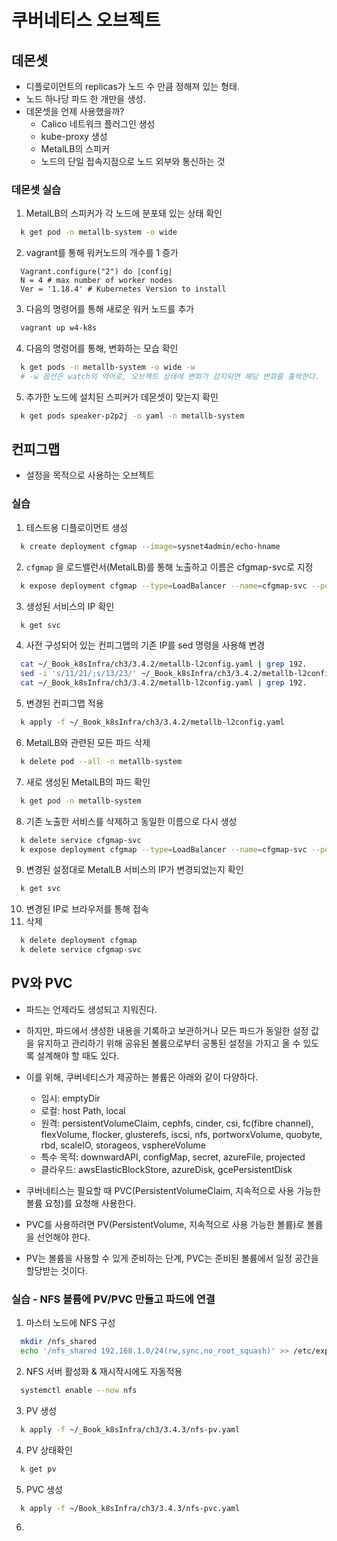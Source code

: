 # 쿠버네티스 오브젝트

## 데몬셋

- 디플로이먼트의 replicas가 노드 수 만큼 정해져 있는 형태.
- 노드 하나당 파드 한 개만을 생성.
- 데몬셋을 언제 사용했을까?
  - Calico 네트워크 플러그인 생성
  - kube-proxy 생성
  - MetalLB의 스피커
  - 노드의 단일 접속지점으로 노드 외부와 통신하는 것

### 데몬셋 실습
1. MetalLB의 스피커가 각 노드에 분포돼 있는 상태 확인
  ```bash
    k get pod -n metallb-system -o wide
  ```
2. vagrant를 통해 워커노드의 개수를 1 증가
  ```Vagrantfile
    Vagrant.configure("2") do |config|
    N = 4 # max number of worker nodes
    Ver = '1.18.4' # Kubernetes Version to install
  ```
3. 다음의 명령어를 통해 새로운 워커 노드를 추가 
  ```bash
    vagrant up w4-k8s
  ```

4. 다음의 명령어를 통해, 변화하는 모습 확인
  ```bash
    k get pods -n metallb-system -o wide -w
    # -w 옵션은 watch의 약어로, 오브젝트 상태에 변화가 감지되면 해당 변화를 출력한다.
  ```

5. 추가한 노드에 설치된 스피커가 데몬셋이 맞는지 확인
  ```bash
    k get pods speaker-p2p2j -o yaml -n metallb-system
  ```

## 컨피그맵

- 설정을 목적으로 사용하는 오브젝트

### 실습

1. 테스트용 디플로이먼트 생성
  ```bash
    k create deployment cfgmap --image=sysnet4admin/echo-hname
  ```

2. `cfgmap` 을 로드밸런서(MetalLB)를 통해 노출하고 이름은 cfgmap-svc로 지정
  ```bash
    k expose deployment cfgmap --type=LoadBalancer --name=cfgmap-svc --port=80
  ```
3. 생성된 서비스의 IP 확인
  ```bash
    k get svc
  ```
4. 사전 구성되어 있는 컨피그맵의 기존 IP를 sed 명령을 사용해 변경
  ```bash
    cat ~/_Book_k8sInfra/ch3/3.4.2/metallb-l2config.yaml | grep 192.
    sed -i 's/11/21/;s/13/23/' ~/_Book_k8sInfra/ch3/3.4.2/metallb-l2config.yaml
    cat ~/_Book_k8sInfra/ch3/3.4.2/metallb-l2config.yaml | grep 192.
  ```
5. 변경된 컨피그맵 적용
  ```bash
    k apply -f ~/_Book_k8sInfra/ch3/3.4.2/metallb-l2config.yaml
  ```
6. MetalLB와 관련된 모든 파드 삭제
  ```bash
    k delete pod --all -n metallb-system
  ```
7. 새로 생성된 MetalLB의 파드 확인
  ```bash
    k get pod -n metallb-system
  ```
8. 기존 노출한 서비스를 삭제하고 동일한 이름으로 다시 생성
  ```bash
    k delete service cfgmap-svc
    k expose deployment cfgmap --type=LoadBalancer --name=cfgmap-svc --port=80
  ```
9. 변경된 설정대로 MetalLB 서비스의 IP가 변경되었는지 확인
  ```bash
    k get svc
  ```
10. 변경된 IP로 브라우저를 통해 접속
11. 삭제
  ```bash
    k delete deployment cfgmap
    k delete service cfgmap-svc
  ```

## PV와 PVC

- 파드는 언제라도 생성되고 지워진다.
- 하지만, 파드에서 생성한 내용을 기록하고 보관하거나 모든 파드가 동일한 설정 값을 유지하고 관리하기 위해 공유된 볼륨으로부터 공통된 설정을 가지고 올 수 있도록 설계해야 할 때도 있다.
- 이를 위해, 쿠버네티스가 제공하는 볼륨은 아래와 같이 다양하다.
  - 임시: emptyDir
  - 로컬: host Path, local
  - 원격: persistentVolumeClaim, cephfs, cinder, csi, fc(fibre channel), flexVolume, flocker, glusterefs, iscsi, nfs, portworxVolume, quobyte, rbd, scaleIO, storageos, vsphereVolume
  - 특수 목적: downwardAPI, configMap, secret, azureFile, projected
  - 클라우드: awsElasticBlockStore, azureDisk, gcePersistentDisk

- 쿠버네티스는 필요할 때 PVC(PersistentVolumeClaim, 지속적으로 사용 가능한 볼륨 요청)를 요청해 사용한다.
- PVC를 사용하려면 PV(PersistentVolume, 지속적으로 사용 가능한 볼륨)로 볼륨을 선언해야 한다.
- PV는 볼륨을 사용할 수 있게 준비하는 단계, PVC는 준비된 볼륨에서 일정 공간을 할당받는 것이다.

### 실습 - NFS 볼륨에 PV/PVC 만들고 파드에 연결

1. 마스터 노드에 NFS 구성
  ```bash
    mkdir /nfs_shared
    echo '/nfs_shared 192.168.1.0/24(rw,sync,no_root_squash)' >> /etc/exports
  ```
2. NFS 서버 활성화 & 재시작시에도 자동적용
  ```bash
    systemctl enable --now nfs
  ```
3. PV 생성
  ```bash
    k apply -f ~/_Book_k8sInfra/ch3/3.4.3/nfs-pv.yaml
  ```
4. PV 상태확인
  ```bash
    k get pv
  ```
5. PVC 생성
  ```bash
    k apply -f ~/Book_k8sInfra/ch3/3.4.3/nfs-pvc.yaml
  ```
6. 